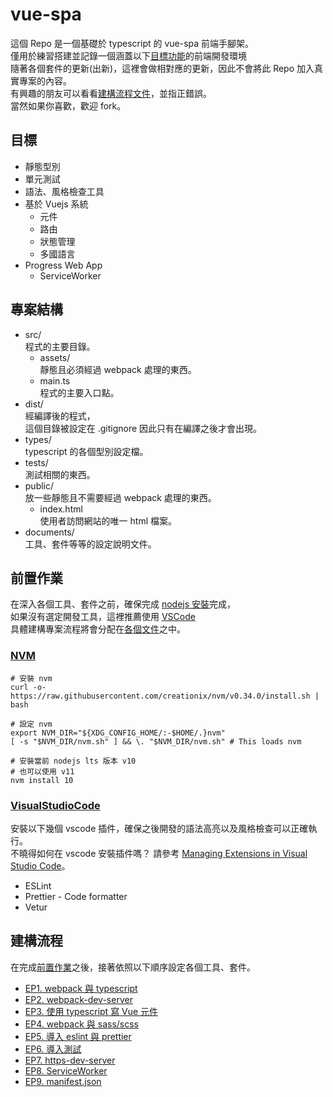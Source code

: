 # vue-spa
這個 Repo 是一個基礎於 typescript 的 vue-spa 前端手腳架。  
僅用於練習搭建並記錄一個涵蓋以下[目標功能](##目標)的前端開發環境  
隨著各個套件的更新(出新)，這裡會做相對應的更新，因此不會將此 Repo 加入真實專案的內容。  
有興趣的朋友可以看看[建構流程文件](##建構流程)，並指正錯誤。  
當然如果你喜歡，歡迎 fork。  

## 目標
- 靜態型別
- 單元測試
- 語法、風格檢查工具
- 基於 Vuejs 系統  
    - 元件
    - 路由
    - 狀態管理
    - 多國語言
- Progress Web App  
    - ServiceWorker

## 專案結構

- src/  
    程式的主要目錄。  
    - assets/  
        靜態且必須經過 webpack 處理的東西。
    - main.ts  
        程式的主要入口點。
- dist/  
    經編譯後的程式，  
    這個目錄被設定在 .gitignore 因此只有在編譯之後才會出現。
- types/  
    typescript 的各個型別設定檔。
- tests/  
    測試相關的東西。
- public/  
    放一些靜態且不需要經過 webpack 處理的東西。  
    - index.html  
        使用者訪問網站的唯一 html 檔案。  
- documents/  
    工具、套件等等的設定說明文件。

## 前置作業
在深入各個工具、套件之前，確保完成 [nodejs 安裝](###NVM)完成，  
如果沒有選定開發工具，這裡推薦使用 [VSCode](###VisualStudioCode)  
具體建構專案流程將會分配在[各個文件](##建構流程)之中。

### [NVM](https://github.com/creationix/nvm)
```shell
# 安裝 nvm
curl -o- https://raw.githubusercontent.com/creationix/nvm/v0.34.0/install.sh | bash

# 設定 nvm
export NVM_DIR="${XDG_CONFIG_HOME/:-$HOME/.}nvm"
[ -s "$NVM_DIR/nvm.sh" ] && \. "$NVM_DIR/nvm.sh" # This loads nvm

# 安裝當前 nodejs lts 版本 v10
# 也可以使用 v11
nvm install 10
```

### [VisualStudioCode](https://code.visualstudio.com/)
安裝以下幾個 vscode 插件，確保之後開發的語法高亮以及風格檢查可以正確執行。  
不曉得如何在 vscode 安裝插件嗎？
請參考 [Managing Extensions in Visual Studio Code](https://code.visualstudio.com/docs/editor/extension-gallery)。
- ESLint
- Prettier - Code formatter
- Vetur

## 建構流程
在完成[前置作業](##前置作業)之後，接著依照以下順序設定各個工具、套件。  

- [EP1. webpack 與 typescript](https://github.com/cian6390/vue-spa/blob/master/documents/ep1-typescript-webpack.md)
- [EP2. webpack-dev-server](https://github.com/cian6390/vue-spa/blob/master/documents/ep2-webpack-dev-server.md)
- [EP3. 使用 typescript 寫 Vue 元件](https://github.com/cian6390/vue-spa/blob/master/documents/ep3-typescript-and-vuejs.md)
- [EP4. webpack 與 sass/scss](https://github.com/cian6390/vue-spa/blob/master/documents/ep4-webpack-and-sass.md)
- [EP5. 導入 eslint 與 prettier](https://github.com/cian6390/vue-spa/blob/master/documents/ep5-import-eslint-prettier.md)
- [EP6. 導入測試](https://github.com/cian6390/vue-spa/blob/master/documents/ep6-import-test.md)
- [EP7. https-dev-server](https://github.com/cian6390/vue-spa/blob/master/documents/ep7-https-dev-server.md)
- [EP8. ServiceWorker](https://github.com/cian6390/vue-spa/blob/master/documents/ep8-serviceworker.md)
- [EP9. manifest.json](https://github.com/cian6390/vue-spa/blob/master/documents/ep9-manifest.md)
